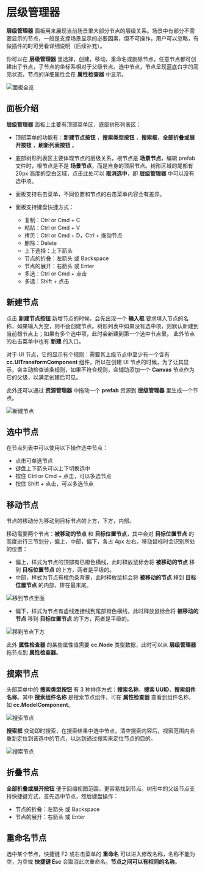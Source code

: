 # 层级管理器

**层级管理器** 面板用来展现当前场景里大部分节点的层级关系。场景中有部分不需要显示的节点，一般是支撑场景显示的必要因素，但不可操作，用户可以忽略，有做插件的时可另看详细说明（后续补充）。

你可以在 **层级管理器** 里选择，创建，移动，重命名或删除节点，任意节点都可创建出子节点，子节点的坐标系相对于父级节点。选中节点，节点呈现蓝底白字的高亮状态，节点的详细属性会在 **属性检查器** 中显示。

![面板全览](img/thumb.gif)

## 面板介绍

**层级管理器** 面板上主要有顶部菜单区，底部树形列表区：

- 顶部菜单的功能有：**新建节点按钮** ，**搜索类型按钮** ，**搜索框**，**全部折叠或展开按钮** ，**刷新列表按钮** 。
- 底部树形列表区主要体现节点的层级关系，根节点是 **场景节点**，编辑 prefab 文件时，根节点是不是 **场景节点**，而是自身的顶层节点。树形区域的尾部有 20px 高度的空白区域，点击此处可以 **取消选中**，即 **层级管理器** 中可以没有选中项。
- 面板支持右击菜单，不同位置和节点的右击菜单内容会有差异。
- 面板支持键盘快捷方式：

    - 复制：Ctrl or Cmd + C
    - 粘贴：Ctrl or Cmd + V
    - 拷贝：Ctrl or Cmd + D，Ctrl + 拖动节点
    - 删除：Delete
    - 上下选择：上下箭头
    - 节点的折叠：左箭头 或 Backspace
    - 节点的展开：右箭头 或 Enter
    - 多选：Ctrl or Cmd + 点击
    - 多选：Shift + 点击

## 新建节点

点击 **新建节点按钮** 新增节点的时候，会先出现一个 **输入框** 要求填入节点的名称，如果输入为空，则不会创建节点。树形列表中如果没有选中项，则默认新建到当前根节点上；如果有多个选中项，此时会新建到第一个选中节点里。
此外节点的右击菜单中也有 **新建** 的入口。

对于 UI 节点，它的显示有个规则：需要其上级节点中至少有一个含有 **cc.UITransformComponent** 组件，所以在创建 UI 节点的时候，为了让其显示，会主动检查该条规则，如果不符合规则，会辅助添加一个 **Canvas** 节点作为它的父级，以满足创建后可见。

此外还可以通过 **资源管理器** 中拖动一个 **prefab** 资源到 **层级管理器** 里生成一个节点。

![新建节点](img/create.png)

## 选中节点

在节点列表中可以使用以下操作选中节点：

- 点击可单选节点
- 键盘上下箭头可以上下切换选中
- 按住 Ctrl or Cmd + 点击，可以多选节点
- 按住 Shift + 点击，可以多选节点

## 移动节点

节点的移动分为移动到目标节点的上方，下方，内部。

移动需要两个节点：**被移动的节点** 和 **目标位置节点**，其中会对 **目标位置节点** 的高度进行三节划分，偏上，中部，偏下，各占 4px 左右。移动鼠标时会识别所处的位置：

- 偏上，样式为节点的顶部有已橙色横线，此时释放鼠标会将 **被移动的节点** 移到 **目标位置节点** 的上方，两者是平级的。
- 中部，样式为节点有橙色条背景，此时释放鼠标会将 **被移动的节点** 移到 **目标位置节点** 的内部，排在最末尾。

![移到节点里面](img/drop.png)

- 偏下，样式为节点有虚线连接线到尾部橙色横线，此时释放鼠标会将 **被移动的节点** 移到 **目标位置节点** 的下方，两者是平级的。

![移到节点下方](img/after.png)

此外 **属性检查器** 的某些属性值需要 **cc.Node** 类型数据，此时可以从 **层级管理器** 拖节点到 **属性检查器**。

## 搜索节点

头部菜单中的 **搜索类型按钮** 有 3 种排序方式：**搜索名称**，**搜索 UUID**，**搜索组件名称**。其中 **搜索组件名称** 是搜索节点组件，可在 **属性检查器** 查看到组件名称，如 **cc.ModelComponent**。

![搜索节点](img/search-type.png)

**搜索框** 变动即时搜索，在搜索结果中选中节点，清空搜索内容后，视窗范围内会重新定位到该选中的节点，以达到通过搜索来定位节点的目的。

![搜索节点](img/search.png)

## 折叠节点

**全部折叠或展开按钮** 便于回缩视图范围，更容易找到节点。树形中的父级节点支持快捷键方式，首先选中节点，然后键盘操作：

- 节点的折叠：左箭头 或 Backspace
- 节点的展开：右箭头 或 Enter

## 重命名节点

选中某个节点，快捷键 F2 或右击菜单的 **重命名** 可以进入修改名称，名称不能为空，为空或 **快捷键 Esc** 会取消此次重命名。**节点之间可以有相同的名称**。
